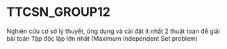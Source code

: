 # TTCSN_GROUP12
Nghiên cứu cơ sở lý thuyết, ứng dụng và cài đặt ít nhất 2 thuật toán để giải bài toán Tập độc lập lớn nhất (Maximum Independent Set problem)

